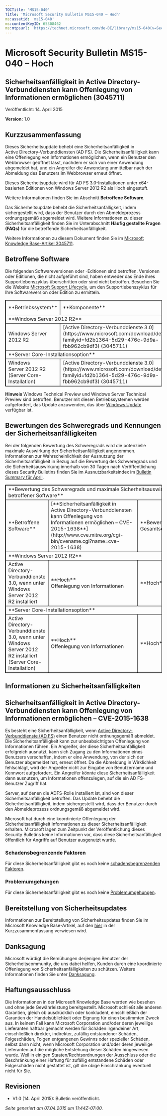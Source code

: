 ```yaml
---
TOCTitle: 'MS15-040'
Title: 'Microsoft Security Bulletin MS15-040 – Hoch'
ms:assetid: 'ms15-040'
ms:contentKeyID: 65308462
ms:mtpsurl: 'https://technet.microsoft.com/de-DE/library/ms15-040(v=Security.10)'
---
```


Microsoft Security Bulletin MS15-040 – Hoch
===========================================

Sicherheitsanfälligkeit in Active Directory-Verbunddiensten kann Offenlegung von Informationen ermöglichen (3045711)
--------------------------------------------------------------------------------------------------------------------

Veröffentlicht: 14. April 2015

**Version:** 1.0

Kurzzusammenfassung
-------------------

Dieses Sicherheitsupdate behebt eine Sicherheitsanfälligkeit in Active Directory-Verbunddiensten (AD FS). Die Sicherheitsanfälligkeit kann eine Offenlegung von Informationen ermöglichen, wenn ein Benutzer den Webbrowser geöffnet lässt, nachdem er sich von einer Anwendung abgemeldet hat, und ein Angreifer die Anwendung unmittelbar nach der Abmeldung des Benutzers im Webbrowser erneut öffnet.

Dieses Sicherheitsupdate wird für AD FS 3.0-Installationen unter x64-basierten Editionen von Windows Server 2012 R2 als Hoch eingestuft.

Weitere Informationen finden Sie im Abschnitt **Betroffene Software**.

Das Sicherheitsupdate behebt die Sicherheitsanfälligkeit, indem sichergestellt wird, dass der Benutzer durch den Abmeldeprozess ordnungsgemäß abgemeldet wird. Weitere Informationen zu dieser Sicherheitsanfälligkeit finden Sie im Unterabschnitt **Häufig gestellte Fragen (FAQs)** für die betreffende Sicherheitsanfälligkeit.

Weitere Informationen zu diesem Dokument finden Sie im [Microsoft Knowledge Base-Artikel 3045711](https://support.microsoft.com/de-de/kb/3045711). 

Betroffene Software
-------------------

Die folgenden Softwareversionen oder -Editionen sind betroffen. Versionen oder Editionen, die nicht aufgeführt sind, haben entweder das Ende ihres Supportlebenszyklus überschritten oder sind nicht betroffen. Besuchen Sie die Website [Microsoft Support Lifecycle](http://go.microsoft.com/fwlink/?linkid=21742), um den Supportlebenszyklus für Ihre Softwareversion oder Edition zu ermitteln. 

<p> </p>
<table style="border:1px solid black;">
<tr>
<td style="border:1px solid black;">
**Betriebssystem**
</td>
<td style="border:1px solid black;">
**Komponente**
</td>
<td style="border:1px solid black;">
**Maximale Sicherheitsauswirkung**
</td>
<td style="border:1px solid black;">
**Bewertung des Gesamtschweregrads**
</td>
<td style="border:1px solid black;">
**Ersetzte Updates**
</td>
</tr>
<tr>
<td style="border:1px solid black;" colspan="5">
**Windows Server 2012 R2**
</td>
</tr>
<tr>
<td style="border:1px solid black;">
Windows Server 2012 R2
</td>
<td style="border:1px solid black;">
[Active Directory-Verbunddienste 3.0](https://www.microsoft.com/download/details.aspx?familyid=fd2b1364-5d29-476c-9d9a-fbb962cb9df3)  
(3045711)
</td>
<td style="border:1px solid black;">
Offenlegung von Informationen
</td>
<td style="border:1px solid black;">
Hoch
</td>
<td style="border:1px solid black;">
Keine
</td>
</tr>
<tr>
<td style="border:1px solid black;" colspan="5">
**Server Core-Installationsoption**
</td>
</tr>
<tr>
<td style="border:1px solid black;">
Windows Server 2012 R2 (Server Core-Installation)
</td>
<td style="border:1px solid black;">
[Active Directory-Verbunddienste 3.0](https://www.microsoft.com/download/details.aspx?familyid=fd2b1364-5d29-476c-9d9a-fbb962cb9df3)  
(3045711)
</td>
<td style="border:1px solid black;">
Offenlegung von Informationen
</td>
<td style="border:1px solid black;">
Hoch
</td>
<td style="border:1px solid black;">
Keine
</td>
</tr>
</table>
 
**Hinweis** Windows Technical Preview und Windows Server Technical Preview sind betroffen. Benutzer mit diesen Betriebssystemen werden aufgefordert, das Update anzuwenden, das über [Windows Update](http://go.microsoft.com/fwlink/?linkid=21130) verfügbar ist. 

Bewertungen des Schweregrads und Kennungen der Sicherheitsanfälligkeiten
------------------------------------------------------------------------

Bei der folgenden Bewertung des Schweregrads wird die potenzielle maximale Auswirkung der Sicherheitsanfälligkeit angenommen. Informationen zur Wahrscheinlichkeit der Ausnutzung der Sicherheitsanfälligkeit in Bezug auf die Bewertung des Schweregrads und die Sicherheitsauswirkung innerhalb von 30 Tagen nach Veröffentlichung dieses Security Bulletins finden Sie im Ausnutzbarkeitsindex im [Bulletin Summary für April](https://technet.microsoft.com/library/security/ms14-apr).

<p> </p>
<table style="border:1px solid black;">
<tr>
<td style="border:1px solid black;" colspan="3">
**Bewertung des Schweregrads und maximale Sicherheitsauswirkung nach betroffener Software**
</td>
</tr>
<tr>
<td style="border:1px solid black;">
**Betroffene Software**
</td>
<td style="border:1px solid black;">
[**Sicherheitsanfälligkeit in Active Directory-Verbunddiensten kann Offenlegung von Informationen ermöglichen – CVE-2015-1638**](http://www.cve.mitre.org/cgi-bin/cvename.cgi?name=cve-2015-1638)
</td>
<td style="border:1px solid black;">
**Bewertung des Gesamtschweregrads**
</td>
</tr>
<tr>
<td style="border:1px solid black;" colspan="3">
**Windows Server 2012 R2**
</td>
</tr>
<tr>
<td style="border:1px solid black;">
Active Directory-Verbunddienste 3.0, wenn unter Windows Server 2012 R2 installiert
</td>
<td style="border:1px solid black;">
**Hoch**                                              
Offenlegung von Informationen
</td>
<td style="border:1px solid black;">
**Hoch**
</td>
</tr>
<tr>
<td style="border:1px solid black;" colspan="3">
**Server Core-Installationsoption**
</td>
</tr>
<tr>
<td style="border:1px solid black;">
Active Directory-Verbunddienste 3.0, wenn unter Windows Server 2012 R2 installiert (Server Core-Installation)
</td>
<td style="border:1px solid black;">
**Hoch**                                              
Offenlegung von Informationen
</td>
<td style="border:1px solid black;">
**Hoch**
</td>
</tr>
</table>
 

Informationen zu Sicherheitsanfälligkeiten
------------------------------------------

Sicherheitsanfälligkeit in Active Directory-Verbunddiensten kann Offenlegung von Informationen ermöglichen – CVE-2015-1638
--------------------------------------------------------------------------------------------------------------------------

Es besteht eine Sicherheitsanfälligkeit, wenn [Active Directory-Verbunddienste (AD FS)](https://technet.microsoft.com/library/security/dn848375.aspx) einen Benutzer nicht ordnungsgemäß abmeldet. Die Sicherheitsanfälligkeit kann zur unbeabsichtigten Offenlegung von Informationen führen. Ein Angreifer, der diese Sicherheitsanfälligkeit erfolgreich ausnutzt, kann sich Zugang zu den Informationen eines Benutzers verschaffen, indem er eine Anwendung, von der sich der Benutzer abgemeldet hat, erneut öffnet. Da die Abmeldung in Wirklichkeit fehlschlägt, wird der Angreifer nicht zur Eingabe von Benutzername und Kennwort aufgefordert. Ein Angreifer könnte diese Sicherheitsanfälligkeit dann ausnutzen, um Informationen offenzulegen, auf die ein AD FS-Benutzer Zugriff hat.

Server, auf denen die ADFS-Rolle installiert ist, sind von dieser Sicherheitsanfälligkeit betroffen. Das Update behebt die Sicherheitsanfälligkeit, indem sichergestellt wird, dass der Benutzer durch den Abmeldeprozess ordnungsgemäß abgemeldet wird.

Microsoft hat durch eine koordinierte Offenlegung der Sicherheitsanfälligkeit Informationen zu dieser Sicherheitsanfälligkeit erhalten. Microsoft lagen zum Zeitpunkt der Veröffentlichung dieses Security Bulletins keine Informationen vor, dass diese Sicherheitsanfälligkeit öffentlich für Angriffe auf Benutzer ausgenutzt wurde.

### Schadensbegrenzende Faktoren

Für diese Sicherheitsanfälligkeit gibt es noch keine [schadensbegrenzenden Faktoren](https://technet.microsoft.com/library/security/dn848375.aspx).

### Problemumgehungen

Für diese Sicherheitsanfälligkeit gibt es noch keine [Problemumgehungen](https://technet.microsoft.com/library/security/dn848375.aspx).

Bereitstellung von Sicherheitsupdates
-------------------------------------

Informationen zur Bereitstellung von Sicherheitsupdates finden Sie im Microsoft Knowledge Base-Artikel, auf den [hier](#kbarticle) in der Kurzzusammenfassung verwiesen wird.

Danksagung
----------

Microsoft würdigt die Bemühungen derjenigen Benutzer der Sicherheitscommunity, die uns dabei helfen, Kunden durch eine koordinierte Offenlegung von Sicherheitsanfälligkeiten zu schützen. Weitere Informationen finden Sie unter [Danksagung](https://technet.microsoft.com/library/security/dn903755.aspx). 

Haftungsausschluss
------------------

Die Informationen in der Microsoft Knowledge Base werden wie besehen und ohne jede Gewährleistung bereitgestellt. Microsoft schließt alle anderen Garantien, gleich ob ausdrücklich oder konkludent, einschließlich der Garantien der Handelsüblichkeit oder Eignung für einen bestimmten Zweck aus. In keinem Fall kann Microsoft Corporation und/oder deren jeweilige Lieferanten haftbar gemacht werden für Schäden irgendeiner Art, einschließlich direkter, indirekter, zufällig entstandener Schäden, Folgeschäden, Folgen entgangenen Gewinns oder spezieller Schäden, selbst dann nicht, wenn Microsoft Corporation und/oder deren jeweilige Lieferanten auf die mögliche Entstehung dieser Schäden hingewiesen wurde. Weil in einigen Staaten/Rechtsordnungen der Ausschluss oder die Beschränkung einer Haftung für zufällig entstandene Schäden oder Folgeschäden nicht gestattet ist, gilt die obige Einschränkung eventuell nicht für Sie.

Revisionen
----------

-   V1.0 (14. April 2015): Bulletin veröffentlicht.

*Seite generiert am 07.04.2015 um 11:44Z-07:00.*
